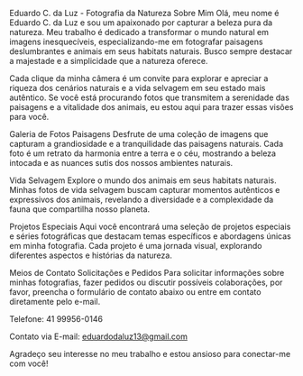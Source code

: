 Eduardo C. da Luz - Fotografia da Natureza
Sobre Mim
Olá, meu nome é Eduardo C. da Luz e sou um apaixonado por capturar a beleza pura da natureza. Meu trabalho é dedicado a transformar o mundo natural em imagens inesquecíveis, especializando-me em fotografar paisagens deslumbrantes e animais em seus habitats naturais. Busco sempre destacar a majestade e a simplicidade que a natureza oferece.

Cada clique da minha câmera é um convite para explorar e apreciar a riqueza dos cenários naturais e a vida selvagem em seu estado mais autêntico. Se você está procurando fotos que transmitem a serenidade das paisagens e a vitalidade dos animais, eu estou aqui para trazer essas visões para você.

Galeria de Fotos
Paisagens
Desfrute de uma coleção de imagens que capturam a grandiosidade e a tranquilidade das paisagens naturais. Cada foto é um retrato da harmonia entre a terra e o céu, mostrando a beleza intocada e as nuances sutis dos nossos ambientes naturais.


Vida Selvagem
Explore o mundo dos animais em seus habitats naturais. Minhas fotos de vida selvagem buscam capturar momentos autênticos e expressivos dos animais, revelando a diversidade e a complexidade da fauna que compartilha nosso planeta.


Projetos Especiais
Aqui você encontrará uma seleção de projetos especiais e séries fotográficas que destacam temas específicos e abordagens únicas em minha fotografia. Cada projeto é uma jornada visual, explorando diferentes aspectos e histórias da natureza.


Meios de Contato
Solicitações e Pedidos
Para solicitar informações sobre minhas fotografias, fazer pedidos ou discutir possíveis colaborações, por favor, preencha o formulário de contato abaixo ou entre em contato diretamente pelo e-mail.

Telefone: 41 99956-0146

Contato via E-mail: eduardodaluz13@gmail.com


Agradeço seu interesse no meu trabalho e estou ansioso para conectar-me com você!
